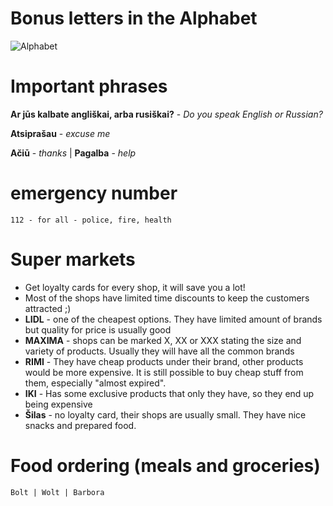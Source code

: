 
# Bonus letters in the Alphabet

![Alphabet](../assets/images/alphabet.png)

# Important phrases

**Ar jūs kalbate angliškai, arba rusiškai?** - *Do you speak English or Russian?*

**Atsiprašau** - *excuse me*  

**Ačiū** - *thanks*   |  **Pagalba** - *help*

# emergency number

`112 - for all - police, fire, health`

# Super markets

* Get loyalty cards for every shop, it will save you a lot!
* Most of the shops have limited time discounts to keep the customers attracted ;)
* **LIDL** - one of the cheapest options. They have limited amount of brands but quality for price is usually good
* **MAXIMA** - shops can be marked X, XX or XXX stating the size and variety of products. Usually they will have all the
  common brands
* **RIMI** - They have cheap products under their brand, other products would be more expensive. It is still possible to
  buy cheap stuff from them, especially "almost expired".
* **IKI** - Has some exclusive products that only they have, so they end up being expensive
* **Šilas** - no loyalty card, their shops are usually small. They have nice snacks and prepared food.

# Food ordering (meals and groceries)

`Bolt | Wolt | Barbora`
